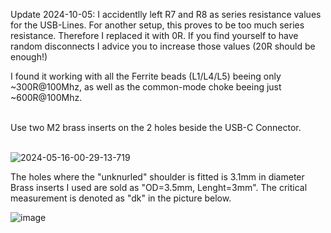 Update 2024-10-05: I accidentlly left R7 and R8 as series resistance values for the USB-Lines. For another setup, this proves to be too much series resistance. Therefore I replaced it with 0R. If you find yourself to have random disconnects I advice you to increase those values (20R should be enough!)

I found it working with all the Ferrite beads (L1/L4/L5) beeing only ~300R@100Mhz, as well as the common-mode choke beeing just ~600R@100Mhz. <br> <br>

Use two M2 brass inserts on the 2 holes beside the USB-C Connector. <br> <br>

![2024-05-16-00-29-13-719](https://github.com/cad435/StealthburnerFullUSBPD/assets/16453385/809f11b5-40af-4fe9-a6dc-24aade0a903b)

The holes where the "unknurled" shoulder is fitted is 3.1mm in diameter 
Brass inserts I used are sold as "OD=3.5mm, Lenght=3mm". The critical measurement is denoted as "dk" in the picture below.

![image](https://github.com/cad435/StealthburnerFullUSBPD/assets/16453385/aa13ce6a-dc5a-4a47-8c9e-2a4b785ed0c6)

